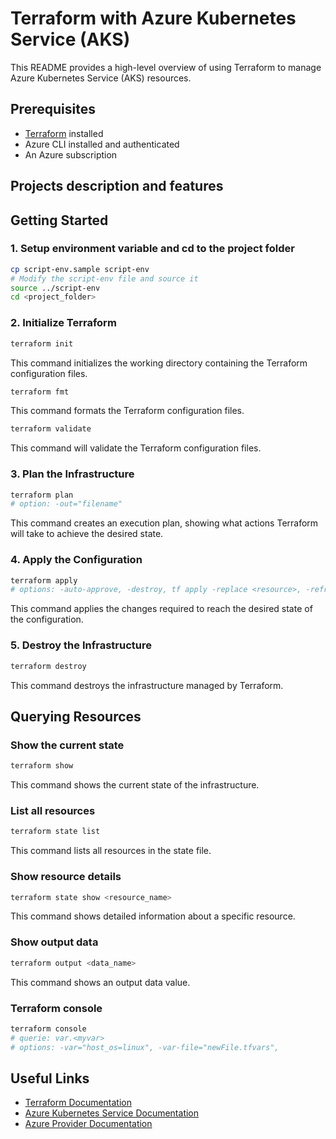 # Terraform with Azure Kubernetes Service (AKS)

This README provides a high-level overview of using Terraform to manage Azure Kubernetes Service (AKS) resources.

## Prerequisites

- [Terraform](https://www.terraform.io/downloads.html) installed
- Azure CLI installed and authenticated
- An Azure subscription

## Projects description and features

## Getting Started

### 1. Setup environment variable and cd to the project folder

```sh
cp script-env.sample script-env
# Modify the script-env file and source it
source ../script-env
cd <project_folder>
```

### 2. Initialize Terraform

```sh
terraform init
```

This command initializes the working directory containing the Terraform configuration files.

```sh
terraform fmt
```

This command formats the Terraform configuration files.

```sh
terraform validate
```

This command will validate the Terraform configuration files.

### 3. Plan the Infrastructure

```sh
terraform plan
# option: -out="filename"
```

This command creates an execution plan, showing what actions Terraform will take to achieve the desired state.

### 4. Apply the Configuration

```sh
terraform apply
# options: -auto-approve, -destroy, tf apply -replace <resource>, -refresh-only
```

This command applies the changes required to reach the desired state of the configuration.

### 5. Destroy the Infrastructure

```sh
terraform destroy
```

This command destroys the infrastructure managed by Terraform.

## Querying Resources

### Show the current state

```sh
terraform show
```

This command shows the current state of the infrastructure.

### List all resources

```sh
terraform state list
```

This command lists all resources in the state file.

### Show resource details

```sh
terraform state show <resource_name>
```

This command shows detailed information about a specific resource.

### Show output data

```sh
terraform output <data_name>
```

This command shows an output data value.

### Terraform console

```sh
terraform console
# querie: var.<myvar>
# options: -var="host_os=linux", -var-file="newFile.tfvars",
```

## Useful Links

- [Terraform Documentation](https://www.terraform.io/docs)
- [Azure Kubernetes Service Documentation](https://docs.microsoft.com/en-us/azure/aks/)
- [Azure Provider Documentation](https://registry.terraform.io/providers/hashicorp/azurerm/latest/docs)
